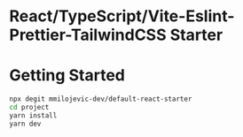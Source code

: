 # React/TypeScript/Vite-Eslint-Prettier-TailwindCSS Starter

# Getting Started
```bash
npx degit mmilojevic-dev/default-react-starter
cd project
yarn install
yarn dev
```
